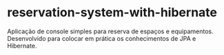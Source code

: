 # reservation-system-with-hibernate
 Aplicação de console simples para reserva de espaços e equipamentos. Desenvolvido para colocar em prática os conhecimentos de JPA e Hibernate.
